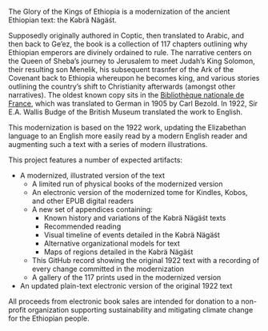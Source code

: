 The Glory of the Kings of Ethiopia is a modernization of the ancient Ethiopian text: the Kəbrä Nägäśt. 

Supposedly originally authored in Coptic, then translated to Arabic, and then back to Ge’ez, the book is a collection of 117 chapters outlining why Ethiopian emperors are divinely ordained to rule. The narrative centers on the Queen of Sheba’s journey to Jerusalem to meet Judah’s King Solomon, their resulting son Menelik, his subsequent trasnfer of the Ark of the Covenant back to Ethiopia whereupon he becomes king, and various stories outlining the country’s shift to Christianity afterwards (amongst other narratives). The oldest known copy sits in the [Bibliothèque nationale de France](https://gallica.bnf.fr/ark:/12148/btv1b10088409f), which was translated to German in 1905 by Carl Bezold. In 1922, Sir E.A. Wallis Budge of the British Museum translated the work to English.

This modernization is based on the 1922 work, updating the Elizabethan language to an English more easily read by a modern English reader and augmenting such a text with a series of modern illustrations. 

This project features a number of expected artifacts:
* A modernized, illustrated version of the text
  * A limited run of physical books of the modernized version
  * An electronic version of the modernized tome for Kindles, Kobos, and other EPUB digital readers
  * A new set of appendices containing:
    * Known history and variations of the Kəbrä Nägäśt texts
    * Recommended reading
    * Visual timeline of events detailed in the Kəbrä Nägäśt
    * Alternative organizational models for text
    * Maps of regions detailed in the Kəbrä Nägäśt
  * This GitHub record showing the original 1922 text with a recording of every change committed in the modernization
  * A gallery of the 117 prints used in the modernized version
* An updated plain-text electronic version of the original 1922 text

All proceeds from electronic book sales are intended for donation to a non-profit organization supporting sustainability and mitigating climate change for the Ethiopian people. 
